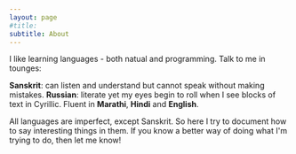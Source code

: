```yaml
---
layout: page
#title: 
subtitle: About
---
```

I like learning languages - both natual and programming. 
Talk to me in tounges:

  **Sanskrit**: can listen and understand but cannot speak without making mistakes.
  **Russian**: literate yet my eyes begin to roll when I see blocks of text in Cyrillic.
  Fluent in **Marathi**, **Hindi** and **English**. 

All languages are imperfect, except Sanskrit.
So here I try to document how to say interesting things in them.
If you know a better way of doing what I'm trying to do, then let me know!

